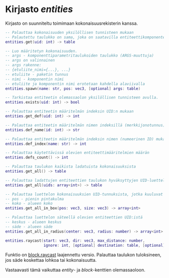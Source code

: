 # Kirjasto *entities*

Kirjasto on suunniteltu toimimaan kokonaisuusrekisterin kanssa.

```lua
-- Palauttaa kokonaisuuden yksilöllisen tunnisteen mukaan
-- Palautettu taulukko on sama, joka on saatavilla entiteettikomponenteissa.
entities.get(uid: int) -> table

-- Luo määritetyn kokonaisuuden.
-- args - komponenttiparametritaulukoiden taulukko (ARGS-muuttuja)
-- args on valinnainen
-- args rakenne:
-- {etuliite_nimi={...}, ...}
-- etuliite - paketin tunnus
-- nimi - komponentin nimi
-- etuliite ja komponentin nimi erotetaan kahdella alaviivalla
entities.spawn(name: str, pos: vec3, [optional] args: table)

-- Tarkistaa entiteetin olemassaolon yksilöllisen tunnisteen avulla.
entities.exists(uid: int) -> bool

-- Palauttaa entiteetin määritelmän indeksin UID:n mukaan
entities.get_def(uid: int) -> int

-- Palauttaa entiteetin määritelmän nimen indeksillä (merkkijonotunnus).
entities.def_name(id: int) -> str

-- Palauttaa entiteetin määritelmän indeksin nimen (numeerinen ID) mukaan.
entities.def_index(name: str) -> int

-- Palauttaa käytettävissä olevien entiteettimääritelmien määrän
entities.defs_count() -> int

-- Palauttaa taulukon kaikista ladatuista kokonaisuuksista
entities.get_all() -> table

-- Palauttaa ladattujen entiteettien taulukon hyväksyttyjen UID-luetteloiden perusteella
entities.get_all(uids: array<int>) -> table

-- Palauttaa luettelon kokonaisuuksien UID-tunnuksista, jotka kuuluvat suorakaiteen muotoiseen alueeseen
-- pos - pienin pintakulma
-- koko - alueen koko
entities.get_all_in_box(pos: vec3, size: vec3) -> array<int>

-- Palauttaa luettelon säteellä olevien entiteettien UID:istä
-- keskus - alueen keskus
-- säde - alueen säde
entities.get_all_in_radius(center: vec3, radius: number) -> array<int>
```

```lua
entities.raycast(start: vec3, dir: vec3, max_distance: number,
                 ignore: int, [optional] destination: table, [optional] filter: table) -> table tai nil
```

Funktio on [block.raycast](libblock.md#raycast) laajennettu versio. Palauttaa taulukon tuloksineen, jos säde koskettaa lohkoa tai kokonaisuutta.

Vastaavasti tämä vaikuttaa *entity*- ja *block*-kenttien olemassaoloon.
